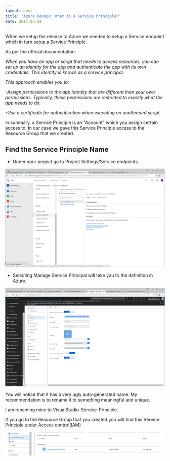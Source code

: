 ```yaml
---
layout: post
title: "Azure DevOps: What is a Service Principle?"
date: 2017-03-28
---
```

When we setup the release to Azure we needed to setup a Service endpoint which in turn setup a Service Principle.


As per the official documentation:

*When you have an app or script that needs to access resources, you can set up an identity for the app and authenticate the app with its own credentials. This identity is known as a service principal.*

*This approach enables you to:*
    
*-Assign permissions to the app identity that are different than your own permissions. Typically, these permissions are restricted to exactly what the app needs to do.*
   
*-Use a certificate for authentication when executing an unattended script.*

In summary, a Service Principle is an "Account" which you assign certain access to.  In our case we gave this Service Principle access to the Resource Group that we created.

## Find the Service Principle Name
- Under your project go to Project Settings/Service endpoints.

![](/images/Service-Principle-01.png)

- Selecting Manage Service Principal will take you to the definition in Azure.

![](/images/Service-Principle-02.png)

You will notice that it has a very ugly auto-generated name.  My recommendation is to rename it to something meaningful and unique.

I am renaming mine to VisualStudio-Service-Principle.

If you go to the Resource Group that you created you will find this Service Principle under Access control(IAM)

![](/images/See-Service-Principle-01-01.png)
